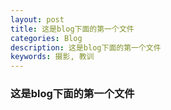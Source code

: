 ```yaml
---
layout: post
title: 这是blog下面的第一个文件
categories: Blog
description: 这是blog下面的第一个文件
keywords: 摄影, 教训
---
```


### 这是blog下面的第一个文件
